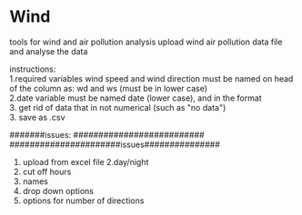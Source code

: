 Wind
====

tools for wind and air pollution analysis
upload wind air pollution data file and analyse the data

instructions:<br>
1.required variables wind speed and wind direction must be named on head of the column as: wd and ws (must be in lower case)<br>
2.date variable must be named date (lower case), and in the format <br>
3. get rid of data that in not numerical (such as "no data")<br>
3. save as .csv<br>

#######issues:
##########################
######################issues###############
1. upload from excel file
2.day/night
3. cut off hours
4. names
5. drop down options
6. options for number of directions

